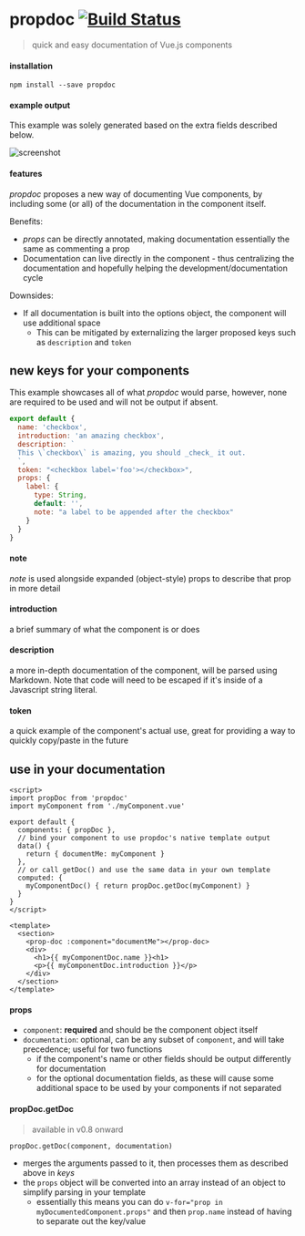 # propdoc [![Build Status](https://travis-ci.org/propellant/doctor.svg?branch=master)](https://travis-ci.org/propellant/doctor)

> quick and easy documentation of Vue.js components

#### installation

`npm install --save propdoc`

#### example output

This example was solely generated based on the extra fields described below.

![screenshot](https://github.com/propellant/doctor/blob/master/exampleOutput.png)

#### features

_propdoc_ proposes a new way of documenting Vue components, by including some (or all) of the documentation in the component itself.

Benefits:
- _props_ can be directly annotated, making documentation essentially the same as commenting a prop
- Documentation can live directly in the component - thus centralizing the documentation and hopefully helping the development/documentation cycle

Downsides:
- If all documentation is built into the options object, the component will use additional space
  - This can be mitigated by externalizing the larger proposed keys such as `description` and `token`

## new keys for your components

This example showcases all of what _propdoc_ would parse, however, none are required to be used and will not be output if absent.

```javascript
export default {
  name: 'checkbox',
  introduction: 'an amazing checkbox',
  description: `
  This \`checkbox\` is amazing, you should _check_ it out.
  `,
  token: "<checkbox label='foo'></checkbox>",
  props: {
    label: {
      type: String,
      default: '',
      note: "a label to be appended after the checkbox"
    }
  }
}
```

#### note

_note_ is used alongside expanded (object-style) props to describe that prop in more detail

#### introduction

a brief summary of what the component is or does

#### description

a more in-depth documentation of the component, will be parsed using Markdown. Note that code will need to be escaped if it's inside of a Javascript string literal.

#### token

a quick example of the component's actual use, great for providing a way to quickly copy/paste in the future


## use in your documentation

```Vue
<script>
import propDoc from 'propdoc'
import myComponent from './myComponent.vue'

export default {
  components: { propDoc },
  // bind your component to use propdoc's native template output
  data() {
    return { documentMe: myComponent }
  },
  // or call getDoc() and use the same data in your own template
  computed: {
    myComponentDoc() { return propDoc.getDoc(myComponent) }
  }
}
</script>

<template>
  <section>
    <prop-doc :component="documentMe"></prop-doc>
    <div>
      <h1>{{ myComponentDoc.name }}<h1>
      <p>{{ myComponentDoc.introduction }}</p>
    </div>
  </section>
</template>
```

#### props

- `component`: **required** and should be the component object itself
- `documentation`: optional, can be any subset of `component`, and will take precedence; useful for two functions
  - if the component's name or other fields should be output differently for documentation
  - for the optional documentation fields, as these will cause some additional space to be used by your components if not separated

#### propDoc.getDoc

> available in v0.8 onward

`propDoc.getDoc(component, documentation)`

- merges the arguments passed to it, then processes them as described above in _keys_
- the `props` object will be converted into an array instead of an object to simplify parsing in your template
  - essentially this means you can do `v-for="prop in myDocumentedComponent.props"` and then `prop.name` instead of having to separate out the key/value
